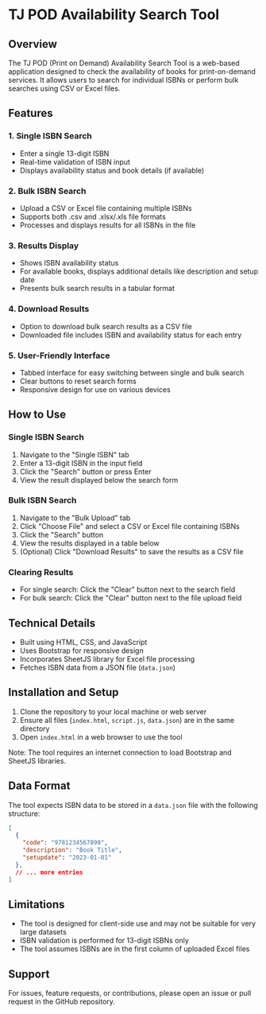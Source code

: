 # TJ POD Availability Search Tool

## Overview

The TJ POD (Print on Demand) Availability Search Tool is a web-based application designed to check the availability of books for print-on-demand services. It allows users to search for individual ISBNs or perform bulk searches using CSV or Excel files.

## Features

### 1. Single ISBN Search

- Enter a single 13-digit ISBN
- Real-time validation of ISBN input
- Displays availability status and book details (if available)

### 2. Bulk ISBN Search

- Upload a CSV or Excel file containing multiple ISBNs
- Supports both .csv and .xlsx/.xls file formats
- Processes and displays results for all ISBNs in the file

### 3. Results Display

- Shows ISBN availability status
- For available books, displays additional details like description and setup date
- Presents bulk search results in a tabular format

### 4. Download Results

- Option to download bulk search results as a CSV file
- Downloaded file includes ISBN and availability status for each entry

### 5. User-Friendly Interface

- Tabbed interface for easy switching between single and bulk search
- Clear buttons to reset search forms
- Responsive design for use on various devices

## How to Use

### Single ISBN Search

1. Navigate to the "Single ISBN" tab
2. Enter a 13-digit ISBN in the input field
3. Click the "Search" button or press Enter
4. View the result displayed below the search form

### Bulk ISBN Search

1. Navigate to the "Bulk Upload" tab
2. Click "Choose File" and select a CSV or Excel file containing ISBNs
3. Click the "Search" button
4. View the results displayed in a table below
5. (Optional) Click "Download Results" to save the results as a CSV file

### Clearing Results

- For single search: Click the "Clear" button next to the search field
- For bulk search: Click the "Clear" button next to the file upload field

## Technical Details

- Built using HTML, CSS, and JavaScript
- Uses Bootstrap for responsive design
- Incorporates SheetJS library for Excel file processing
- Fetches ISBN data from a JSON file (`data.json`)

## Installation and Setup

1. Clone the repository to your local machine or web server
2. Ensure all files (`index.html`, `script.js`, `data.json`) are in the same directory
3. Open `index.html` in a web browser to use the tool

Note: The tool requires an internet connection to load Bootstrap and SheetJS libraries.

## Data Format

The tool expects ISBN data to be stored in a `data.json` file with the following structure:

```json
[
  {
    "code": "9781234567890",
    "description": "Book Title",
    "setupdate": "2023-01-01"
  },
  // ... more entries
]
```

## Limitations

- The tool is designed for client-side use and may not be suitable for very large datasets
- ISBN validation is performed for 13-digit ISBNs only
- The tool assumes ISBNs are in the first column of uploaded Excel files

## Support

For issues, feature requests, or contributions, please open an issue or pull request in the GitHub repository.
